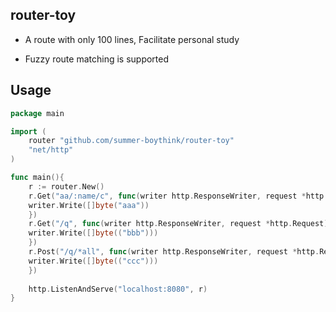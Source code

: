 ## router-toy

* A route with only 100 lines,
Facilitate personal study

* Fuzzy route matching is supported

## Usage
```go
package main

import (
	router "github.com/summer-boythink/router-toy"
	"net/http"
)

func main(){
    r := router.New()
    r.Get("aa/:name/c", func(writer http.ResponseWriter, request *http.Request) {
    writer.Write([]byte("aaa"))
    })
    r.Get("/q", func(writer http.ResponseWriter, request *http.Request) {
    writer.Write([]byte(("bbb")))
    })
    r.Post("/q/*all", func(writer http.ResponseWriter, request *http.Request) {
    writer.Write([]byte(("ccc")))
    })
    
    http.ListenAndServe("localhost:8080", r)
}
```
